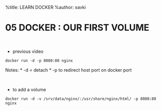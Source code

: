 %title: LEARN DOCKER
%author: xavki

# 05 DOCKER : OUR FIRST VOLUME

<br>

* previous video

```
docker run -d -p 8080:80 nginx
```

Notes:
		* -d = detach
		* -p to redirect host port on docker port

<br>

* to add a volume

```
docker run -d -v /srv/data/nginx/:/usr/share/nginx/html/ -p 8080:80 nginx
```


